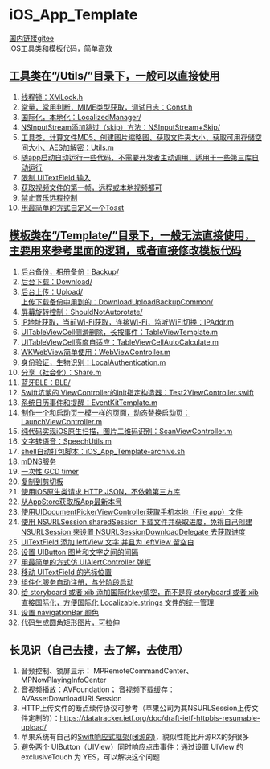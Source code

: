 # iOS_App_Template
[国内链接gitee](https://gitee.com/maoxm/iOS_App_Template)  
iOS工具类和模板代码，简单高效

## [工具类在“/Utils/”目录下，一般可以直接使用](/Utils)
1. [线程锁：XMLock.h](/Utils/XMLock.h)
2. [常量，常用判断，MIME类型获取，调试日志：Const.h](/Utils/Const.h)
3. [国际化，本地化：LocalizedManager/](/Utils/LocalizedManager)
4. [NSInputStream添加跳过（skip）方法：NSInputStream+Skip/](/Utils/NSInputStreamSkip)  
5. [工具类，计算文件MD5、创建图片缩略图、获取文件夹大小、获取可用存储空间大小、AES加解密：Utils.m](/Utils/Utils.m)  
6. [随app启动自动运行一些代码，不需要开发者主动调用，适用于一些第三库自动运行](/Utils/_XMAutoLaunch.m)  
7. [限制 UITextField 输入](/Utils/InputLimiter)  
8. [获取视频文件的第一帧，远程或本地视频都可](/Utils/Utils.m#L390)  
9. [禁止音乐远程控制](/Utils/Utils.m#L428)  
10. [用最简单的方式自定义一个Toast](/Utils/Toast.m)  


## [模板类在“/Template/”目录下，一般无法直接使用，主要用来参考里面的逻辑，或者直接修改模板代码](/Template)
1. [后台备份，相册备份：Backup/](/Template/Backup)
2. [后台下载：Download/](/Template/Download)
3. [后台上传：Upload/](/Template/Upload)  
        [上传下载备份中用到的：DownloadUploadBackupCommon/](/Template/DownloadUploadBackupCommon)
4. [屏幕旋转控制：ShouldNotAutorotate/](/Template/ShouldNotAutorotate)
5. [IP地址获取，当前Wi-Fi获取，连接Wi-Fi，监听WiFi切换：IPAddr.m](/Template/IPAddr.m)
6. [UITableViewCell侧滑删除，长按事件：TableViewTemplate.m](/Template/TableViewTemplate.m)
7. [UITableViewCell高度自适应：TableViewCellAutoCalculate.m](/Template/TableViewCellAutoCalculate.m)
8. [WKWebView简单使用：WebViewController.m](/Template/WebViewController.m)
9. [身份验证，生物识别：LocalAuthentication.m](/Template/LocalAuthentication.m)
10. [分享（社会化）：Share.m](/Template/Share.m)  
11. [蓝牙BLE：BLE/](/Template/BLE)  
12. [Swift坑爹的 ViewController的init指定构造器：Test2ViewController.swift](/Template/Test2ViewController.swift)  
13. [系统日历事件和提醒：EventKitTemplate.m](/Template/EventKitTemplate.m)  
14. [制作一个和启动页一模一样的页面，动态替换启动页：LaunchViewController.m](/Template/LaunchViewController.m)  
15. [纯代码实现iOS原生扫描，图片二维码识别：ScanViewController.m](/Template/ScanViewController.m)  
16. [文字转语音：SpeechUtils.m](/Template/SpeechUtils.m)  
17. [shell自动打包脚本：iOS_App_Template-archive.sh](/iOS_App_Template-archive.sh)  
18. [mDNS服务](/Template/MDNS)  
19. [一次性 GCD timer](/Template/TemplateUtils.m#L36)  
20. [复制到剪切板](/Template/TemplateUtils.m#L52)  
21. [使用iOS原生类请求 HTTP JSON，不依赖第三方库](/Template/TemplateUtils.m#L61)  
22. [从AppStore获取版App最新本号](/Template/TemplateUtils.m#L75)  
23. [使用UIDocumentPickerViewController获取手机本地（File app）文件](/Template/SelectFileViewController.m)  
24. [使用 NSURLSession.sharedSession 下载文件并获取进度，免得自己创建 NSURLSession  来设置 NSURLSessionDownloadDelegate 去获取进度](/Template/TemplateUtils.m#L111)  
25. [UITextField 添加 leftView 文字 并且为 leftView 留空白](/Template/TemplateUtils.m#L147)  
26. [设置 UIButton 图片和文字之间的间隔](/Template/TemplateUtils.m#L168)  
27. [用最简单的方式仿 UIAlertController 弹框](/Template/AlertViewController.m#L23)  
28. [移动 UITextField 的光标位置](/Template/TemplateUtils.m#L211)  
29. [组件化服务自动注册，与分阶段启动](/Template/ServiceRegister.m)  
30. [给 storyboard 或者 xib 添加国际化key填空，而不是将 storyboard 或者 xib 直接国际化，方便国际化 Localizable.strings 文件的统一管理](/Template/SwiftTemplate.swift#L11)  
31. [设置 navigationBar 颜色](/Template/SwiftTemplate.swift#L40)  
31. [代码生成圆角矩形图片，可拉伸](/Template/SwiftTemplate.swift#L66)  


## 长见识（自己去搜，去了解，去使用）
1. 音频控制、锁屏显示： MPRemoteCommandCenter、MPNowPlayingInfoCenter  
2. 音视频播放：AVFoundation； 音视频下载缓存：AVAssetDownloadURLSession  
3. HTTP上传文件的断点续传协议可参考（苹果公司为其NSURLSession上传文件定制的）：https://datatracker.ietf.org/doc/draft-ietf-httpbis-resumable-upload/  
4. 苹果系统有自己的[Swift响应式框架(闭源的)](https://developer.apple.com/documentation/combine/)，貌似性能比开源RX的好很多
5. 避免两个 UIButton（UIView）同时响应点击事件：通过设置 UIView 的 exclusiveTouch 为 YES，可以解决这个问题
